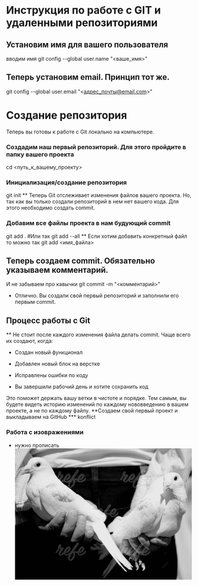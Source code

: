 #  Инструкция по работе с GIT и удаленными репозиториями

## Установим имя для вашего пользователя
 вводим  имя git config --global user.name "<ваше_имя>"

## Теперь установим email. Принцип тот же.
git config --global user.email "<адрес_почты@email.com>"

# Создание репозитория
Теперь вы готовы к работе с Git локально на компьютере.
### Создадим наш первый репозиторий. Для этого пройдите в папку вашего проекта
cd <путь_к_вашему_проекту>
### Инициализация/создание репозитория 
git init
** Теперь Git отслеживает изменения файлов вашего проекта. Но, так как вы только создали репозиторий в нем нет вашего кода. Для этого необходимо создать commit.
### Добавим все файлы проекта в нам будующий commit
git add .
#Или так
git add --all
** Если хотим добавить конкретный файл то можно так
git add <имя_файла> 
## Теперь создаем commit. Обязательно указываем комментарий.
И не забываем про кавычки
git commit -m "<комментарий>"
* Отлично. Вы создали свой первый репозиторий и заполнили его первым commit.
## Процесс работы с Git
** Не стоит после каждого изменения файла делать commit. Чаще всего их создают, когда:

* Создан новый функционал

* Добавлен новый блок на верстке

* Исправлены ошибки по коду

* Вы завершили рабочий день и хотите сохранить код

Это поможет держать вашу ветки в чистоте и порядке. Тем самым, вы будете видеть историю изменений по каждому нововведению в вашем проекте, а не по каждому файлу.
**Создаем свой первый проект и выкладываем на GitHub
*** konflict
### Работа с изовражениями 
* нужно прописать 
![Привет, ато голубки!](golubki.png)